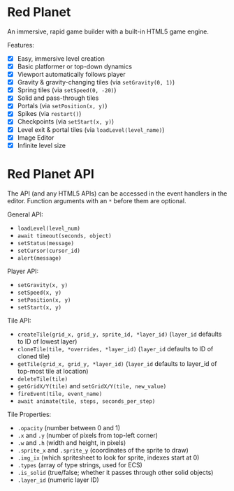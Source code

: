 # Red Planet

An immersive, rapid game builder with a built-in HTML5 game engine.

Features:

- [x] Easy, immersive level creation
- [x] Basic platformer or top-down dynamics
- [x] Viewport automatically follows player
- [x] Gravity & gravity-changing tiles (via `setGravity(0, 1)`)
- [x] Spring tiles (via `setSpeed(0, -20)`)
- [x] Solid and pass-through tiles
- [x] Portals (via `setPosition(x, y)`)
- [x] Spikes (via `restart()`)
- [x] Checkpoints (via `setStart(x, y)`)
- [x] Level exit & portal tiles (via `loadLevel(level_name)`)
- [x] Image Editor
- [x] Infinite level size

# Red Planet API

The API (and any HTML5 APIs) can be accessed in the event handlers in the editor. Function arguments with an `*` before them are optional.

General API:
* `loadLevel(level_num)`
* `await timeout(seconds, object)`
* `setStatus(message)`
* `setCursor(cursor_id)`
* `alert(message)`

Player API:

* `setGravity(x, y)`
* `setSpeed(x, y)`
* `setPosition(x, y)`
* `setStart(x, y)`

Tile API:
* `createTile(grid_x, grid_y, sprite_id, *layer_id)` (`layer_id` defaults to ID of lowest layer)
* `cloneTile(tile, *overrides, *layer_id)` (`layer_id` defaults to ID of cloned tile)
* `getTile(grid_x, grid_y, *layer_id)` (`layer_id` defaults to layer_id of top-most tile at location)
* `deleteTile(tile)`
* `getGridX/Y(tile)` and `setGridX/Y(tile, new_value)`
* `fireEvent(tile, event_name)`
* `await animate(tile, steps, seconds_per_step)`

Tile Properties:
* `.opacity` (number between 0 and 1)
* `.x` and `.y` (number of pixels from top-left corner)
* `.w` and `.h` (width and height, in pixels)
* `.sprite_x` and `.sprite_y` (coordinates of the sprite to draw)
* `.img_ix` (which spritesheet to look for sprite, indexes start at 0)
* `.types` (array of type strings, used for ECS)
* `.is_solid` (true/false; whether it passes through other solid objects)
* `.layer_id` (numeric layer ID)
